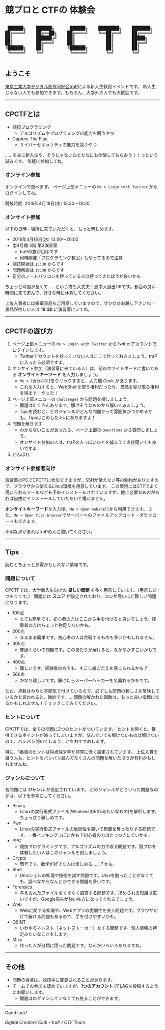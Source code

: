 # 競プロと CTFの 体験会

<pre style='display: inline-block; font-family: "DejaVu Sans Mono", "Everson Mono", FreeMono, Menlo, Terminal, monospace, "Apple Symbols";'>
 ██████╗    ██████╗      ██████╗    ████████╗    ███████╗
██╔════╝    ██╔══██╗    ██╔════╝    ╚══██╔══╝    ██╔════╝
██║         ██████╔╝    ██║            ██║       █████╗
██║         ██╔═══╝     ██║            ██║       ██╔══╝
╚██████╗    ██║         ╚██████╗       ██║       ██║
 ╚═════╝    ╚═╝          ╚═════╝       ╚═╝       ╚═╝
</pre>

## ようこそ

[東京工業大学デジタル創作同好会traP](https://trap.jp/)による新入生歓迎イベントです。
新入生じゃない人でも参加できます。もちろん、大学外の人でも大歓迎です。

-----

## CPCTFとは

- 競技プログラミング
	- アルゴリズムやプログラミングの能力を競うやつ
- Capture The Flag
	- サイバーセキュリティの能力を競うやつ

……を主に新入生や、そうじゃないひとたちにも体験してもらおう！！っという試みです。
気軽に参加してね。

### オンライン参加

オンラインで遊べます。
ページ上部メニューの `Me > Login with Twitter` からログインしてね。

競技時間: 2019年4月18日(水) 13:30〜19:30

### オンサイト参加

以下の日時・場所に来ていただくと、もっと楽しめます。

- 2019年4月18日(水) 13:00〜20:00
- 南4号館 3階 第2演習室
	- traPの旗が目印です
	- 同時開催「プログラミング教室」もやってるので注意
- 競技開始は `13:30` からです
- 問題解説は `19:30` からです
- 自分のノートパソコンを持っている人は持ってきたほうが良いかも

ちょっと時間が長くて……という方も大丈夫！途中入退出OKです。都合の良い時間に来て遊んで、好きな時に休憩してください。

上位入賞者には豪華景品もご用意していますので、ぜひぜひお越し下さいね！
景品が欲しい人は **19:30** に演習室にいてね。

-----

## CPCTFの遊び方

1. ページ上部メニューの `Me > Login with Twitter` からTwitterアカウントでログインします。
	- Twitterアカウントを持っていない人はここで作っておきましょう。traPに入ったら必須ですよ。
1. オンサイト参加（演習室に来ている人）は、前のホワイトボードに書いてある **オンサイトキーワード** を入力しましょう。
	- `Me > [自分のID]`をクリックすると、入力欄 _Code_ があります。
	- これを入力すると、WebShellを使う権利だったり、景品を受け取る権利を得ます！やった！
1. ページ上部メニューの `Challenges` から問題を探しましょう。
	- 問題はたくさんあります。解けそうなものから解いてみましょう。
	- Tipsを読むと、どのジャンルがどんな問題かって雰囲気がつかめるかも。Tipsはこのした↓↓にありますよ！
1. 問題を解きます
	- わからないことがあったら、ページ上部の `Questions` から質問しましょう。
	- オンサイト参加の人は、traPの人っぽいひとを捕まえて直接聞いても良いですよ！
1. がんばれ

### オンサイト参加者向け

演習室のPCでCPCTFに参加できますが、SSHが使えない等の制約がありますので、ブラウザから使えるLinux環境を用意しています。
この環境にはCTFでよく用いられるツールなども予めインストールされていますが、他に必要なものがあれば自由にインストールしていただいて構いません。

**オンサイトキーワード**を入力後、`Me > Open webshell`から利用できます。
また、`Me > Open file browser`でサーバーへのファイルアップロード・ダウンロードもできます。

不明な点があればtraPの人に聞いてください。

-----

## Tips

読むとちょっとお得かもしれない情報です。

### 問題について

CPCTFでは、大学新入生向けの **易しい問題** を多く用意しています。（用意したつもりです。）
問題には **スコア** が設定されており、コレが高いほど難しい問題になります。

- 100点
	- とても簡単です。初心者の方はここから手を付けると良いでしょう。経験者の方はちょっと物足りないかも。
- 200点
	- まぁまぁ簡単です。初心者の人は苦戦するものも多いかもしれません。
- 300点
	- 普通くらいの問題です。このあたりが解けると、なかなかすごいかもです。
- 400点
	- 難しいです。経験者の方でも、すこし歯ごたえを感じられるかも？
- 500点
	- かなり難しいです。解けたらスーパーハッカーを名乗れるかもです。

なお、点数はわりと雰囲気で付けているので、必ずしも問題の難しさを反映しているかと言われると、微妙です……
問題の解かれた回数は、もっと良い指標になるかもしれません！チェックしてみてください。

### ヒントについて

CPCTFでは、全ての問題に2つのヒントがついています。
ヒントを開くと、獲得できるポイントが減ってしまいますが、悩んでいても解けないものは解けないので、バンバン開いてしまうことをおすすめします。

特に、1番目のヒントは得点減少率が非常に低く設定されています。
上位入賞を狙う人も、ヒントをバンバン読んでたくさんの問題を解いたほうが有利かもしれませんね。

### ジャンルについて

各問題には **ジャンル** が設定されています。
どのジャンルがどういった問題なのかは、以下を参考にしてください。

- <span class="chal-name-Binary">Binary</span>
	- Linuxの実行形式ファイル(WindowsのEXEみたいなもの)を解析します。ちょっぴり難しめです。
- <span class="chal-name-Pwn">Pwn</span>
	- Linuxの実行形式ファイルの脆弱性を突いて制御を奪ったりする問題です。一番ハッキングっぽいかも？初心者の方はとっつきにくいかも。
- <span class="chal-name-PPC">PPC</span>
	- 競技プログラミングです。アルゴリズムの力で殴る問題です。競プロを体験したい人はこのジャンルを倒しましょう。
- <span class="chal-name-Crypto">Crypto</span>
	- 暗号です。数学が好きな人は楽しめる……？かも。
- <span class="chal-name-Shell">Shell</span>
	- Unixシェルの知識や技術を試す問題です。Unixを触ったことがなくても、調べながらなんとかできる問題も多いです。
- <span class="chal-name-Forensics">Forensics</span>
	- 与えられたファイルをくまなく調査する問題です。求められる知識は広いですが、Google先生が強い味方になってくれるでしょう。
- <span class="chal-name-Web">Web</span>
	- Webに関する知識や、Webアプリの脆弱性を突く問題です。ブラウザだけで解ける問題もあるので、手を付けやすいかも。
- <span class="chal-name-OSINT">OSINT</span>
	- いわゆるネトスト（ネットストーカー）をする問題です。個人情報の特定みたいなことをします。
- <span class="chal-name-Misc">Misc</span>
	- 作った人が分類に困った問題です。なんかいろいろありますね。

-----

## その他

- 問題の得点は、競技中に変更されることがあります。
- チームでの参加も認めていますが、**1つのアカウント**でFLAGを投稿するようにお願いします。
	- 問題はログインしていなくても見ることができます。

-----

Good luck!

_Digital Creators Club - traP / CTF Team_
